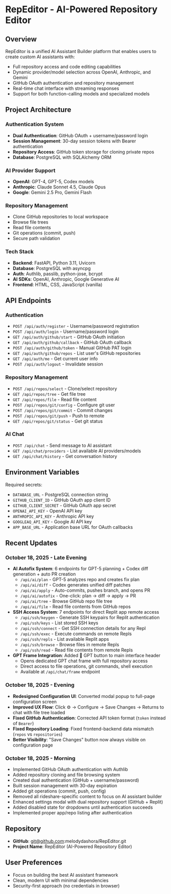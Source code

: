 # RepEditor - AI-Powered Repository Editor

## Overview
RepEditor is a unified AI Assistant Builder platform that enables users to create custom AI assistants with:
- Full repository access and code editing capabilities
- Dynamic provider/model selection across OpenAI, Anthropic, and Gemini
- GitHub OAuth authentication and repository management
- Real-time chat interface with streaming responses
- Support for both function-calling models and specialized models

## Project Architecture

### Authentication System
- **Dual Authentication**: GitHub OAuth + username/password login
- **Session Management**: 30-day session tokens with Bearer authentication
- **Repository Access**: GitHub token storage for cloning private repos
- **Database**: PostgreSQL with SQLAlchemy ORM

### AI Provider Support
- **OpenAI**: GPT-4, GPT-5, Codex models
- **Anthropic**: Claude Sonnet 4.5, Claude Opus
- **Google**: Gemini 2.5 Pro, Gemini Flash

### Repository Management
- Clone GitHub repositories to local workspace
- Browse file trees
- Read file contents
- Git operations (commit, push)
- Secure path validation

### Tech Stack
- **Backend**: FastAPI, Python 3.11, Uvicorn
- **Database**: PostgreSQL with asyncpg
- **Auth**: Authlib, passlib, python-jose, bcrypt
- **AI SDKs**: OpenAI, Anthropic, Google Generative AI
- **Frontend**: HTML, CSS, JavaScript (vanilla)

## API Endpoints

### Authentication
- `POST /api/auth/register` - Username/password registration
- `POST /api/auth/login` - Username/password login
- `GET /api/auth/github/start` - GitHub OAuth initiation
- `GET /api/auth/github/callback` - GitHub OAuth callback
- `POST /api/auth/github/token` - Manual GitHub PAT login
- `GET /api/auth/github/repos` - List user's GitHub repositories
- `GET /api/auth/me` - Get current user info
- `POST /api/auth/logout` - Invalidate session

### Repository Management
- `POST /api/repos/select` - Clone/select repository
- `GET /api/repos/tree` - Get file tree
- `GET /api/repos/file` - Read file content
- `POST /api/repos/git/config` - Configure git user
- `POST /api/repos/git/commit` - Commit changes
- `POST /api/repos/git/push` - Push to remote
- `GET /api/repos/git/status` - Get git status

### AI Chat
- `POST /api/chat` - Send message to AI assistant
- `GET /api/chat/providers` - List available AI providers/models
- `GET /api/chat/history` - Get conversation history

## Environment Variables
Required secrets:
- `DATABASE_URL` - PostgreSQL connection string
- `GITHUB_CLIENT_ID` - GitHub OAuth app client ID
- `GITHUB_CLIENT_SECRET` - GitHub OAuth app secret
- `OPENAI_API_KEY` - OpenAI API key
- `ANTHROPIC_API_KEY` - Anthropic API key
- `GOOGLEAQ_API_KEY` - Google AI API key
- `APP_BASE_URL` - Application base URL for OAuth callbacks

## Recent Updates

### October 18, 2025 - Late Evening
- **AI Autofix System**: 6 endpoints for GPT-5 planning + Codex diff generation + auto PR creation
  - `/api/ai/plan` - GPT-5 analyzes repo and creates fix plan
  - `/api/ai/diff` - Codex generates unified diff patches  
  - `/api/ai/apply` - Auto-commits, pushes branch, and opens PR
  - `/api/ai/autofix` - One-click: plan → diff → apply → PR
  - `/api/ai/tree` - Browse GitHub repo file tree
  - `/api/ai/file` - Read file contents from GitHub repos
- **SSH Access System**: 7 endpoints for direct Replit app remote access
  - `/api/ssh/keygen` - Generate SSH keypairs for Replit authentication
  - `/api/ssh/keys` - List stored SSH keys
  - `/api/ssh/connect` - Get SSH connection details for any Repl
  - `/api/ssh/exec` - Execute commands on remote Repls
  - `/api/ssh/repls` - List available Replit apps
  - `/api/ssh/browse` - Browse files in remote Repls
  - `/api/ssh/read` - Read file contents from remote Repls
- **GPT Frame Integration**: Added 🤖 GPT button to main interface header
  - Opens dedicated GPT chat frame with full repository access
  - Direct access to file operations, git commands, shell execution
  - Available at `/api/chat/frame` endpoint

### October 18, 2025 - Evening
- **Redesigned Configuration UI**: Converted modal popup to full-page configuration screen
- **Improved UX Flow**: Click ⚙️ → Configure → Save Changes → Returns to chat with file tree loaded
- **Fixed GitHub Authentication**: Corrected API token format (`token` instead of `Bearer`)
- **Fixed Repository Loading**: Fixed frontend-backend data mismatch (`repos` vs `repositories`)
- **Better Visibility**: "Save Changes" button now always visible on configuration page

### October 18, 2025 - Morning
- Implemented GitHub OAuth authentication with Authlib
- Added repository cloning and file browsing system
- Created dual authentication (GitHub + username/password)
- Built session management with 30-day expiration
- Added git operations (commit, push, config)
- Removed all rideshare-specific content to focus on AI assistant builder
- Enhanced settings modal with dual repository support (GitHub + Replit)
- Added disabled state for dropdowns until authentication succeeds
- Implemented proper app/repo listing after authentication

## Repository
- **GitHub**: git@github.com:melodydashora/RepEditor.git
- **Project Name**: RepEditor (AI-Powered Repository Editor)

## User Preferences
- Focus on building the best AI assistant framework
- Clean, modern UI with minimal dependencies
- Security-first approach (no credentials in browser)
